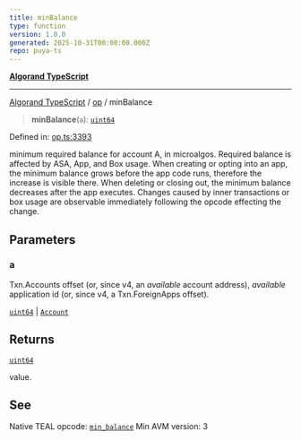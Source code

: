 ```yaml
---
title: minBalance
type: function
version: 1.0.0
generated: 2025-10-31T00:00:00.000Z
repo: puya-ts
---
```


[**Algorand TypeScript**](/reference/algorand-typescript/api/readme/)

---

[Algorand TypeScript](docs/_md/modules) / [op](docs/_md/op/README) / minBalance

> **minBalance**(`a`): [`uint64`](/reference/algorand-typescript/api/index/type-aliases/uint64/)

Defined in: [op.ts:3393](https://github.com/algorandfoundation/puya-ts/blob/main/packages/algo-ts/src/op.ts#L3393)

minimum required balance for account A, in microalgos. Required balance is affected by ASA, App, and Box usage. When creating or opting into an app, the minimum balance grows before the app code runs, therefore the increase is visible there. When deleting or closing out, the minimum balance decreases after the app executes. Changes caused by inner transactions or box usage are observable immediately following the opcode effecting the change.

## Parameters

### a

Txn.Accounts offset (or, since v4, an _available_ account address), _available_ application id (or, since v4, a Txn.ForeignApps offset).

[`uint64`](/reference/algorand-typescript/api/index/type-aliases/uint64/) | [`Account`](/reference/algorand-typescript/api/index/type-aliases/account/)

## Returns

[`uint64`](/reference/algorand-typescript/api/index/type-aliases/uint64/)

value.

## See

Native TEAL opcode: [`min_balance`](https://dev.algorand.co/reference/algorand-teal/opcodes#min_balance)
Min AVM version: 3
